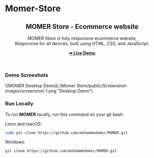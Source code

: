 # Momer-Store
<div align="center">
  
  <h2 align="center">MOMER Store - Ecommerce website</h2>

  MOMER Store is fully responsive ecommerce website, <br />Responsive for all devices, built using HTML, CSS, and JavaScript.

  <a href="https://momer-store.web.app/"><strong>➥ Live Demo</strong></a>

</div>

<br />

### Demo Screeshots

![MOMER Desktop Demo](./Momer Store/public/Screenshot-images/screenshot-1.png "Desktop Demo")

### Run Locally

To run **MOMER** locally, run this command on your git bash:

Linux and macOS:

```bash
sudo git clone https://github.com/mohammedomer/MOMER.git
```

Windows:

```bash
git clone https://github.com/mohammedomer/MOMER.git
```

